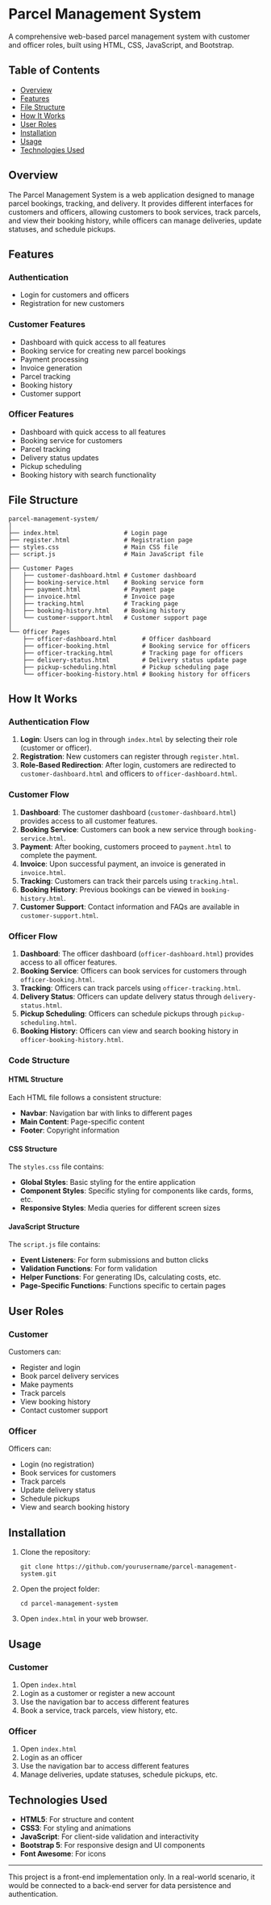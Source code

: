 # Parcel Management System

A comprehensive web-based parcel management system with customer and officer roles, built using HTML, CSS, JavaScript, and Bootstrap.

## Table of Contents

- [Overview](#overview)
- [Features](#features)
- [File Structure](#file-structure)
- [How It Works](#how-it-works)
- [User Roles](#user-roles)
- [Installation](#installation)
- [Usage](#usage)
- [Technologies Used](#technologies-used)

## Overview

The Parcel Management System is a web application designed to manage parcel bookings, tracking, and delivery. It provides different interfaces for customers and officers, allowing customers to book services, track parcels, and view their booking history, while officers can manage deliveries, update statuses, and schedule pickups.

## Features

### Authentication
- Login for customers and officers
- Registration for new customers

### Customer Features
- Dashboard with quick access to all features
- Booking service for creating new parcel bookings
- Payment processing
- Invoice generation
- Parcel tracking
- Booking history
- Customer support

### Officer Features
- Dashboard with quick access to all features
- Booking service for customers
- Parcel tracking
- Delivery status updates
- Pickup scheduling
- Booking history with search functionality

## File Structure

```
parcel-management-system/
│
├── index.html                  # Login page
├── register.html               # Registration page
├── styles.css                  # Main CSS file
├── script.js                   # Main JavaScript file
│
├── Customer Pages
│   ├── customer-dashboard.html # Customer dashboard
│   ├── booking-service.html    # Booking service form
│   ├── payment.html            # Payment page
│   ├── invoice.html            # Invoice page
│   ├── tracking.html           # Tracking page
│   ├── booking-history.html    # Booking history
│   └── customer-support.html   # Customer support page
│
└── Officer Pages
    ├── officer-dashboard.html       # Officer dashboard
    ├── officer-booking.html         # Booking service for officers
    ├── officer-tracking.html        # Tracking page for officers
    ├── delivery-status.html         # Delivery status update page
    ├── pickup-scheduling.html       # Pickup scheduling page
    └── officer-booking-history.html # Booking history for officers
```

## How It Works

### Authentication Flow

1. **Login**: Users can log in through `index.html` by selecting their role (customer or officer).
2. **Registration**: New customers can register through `register.html`.
3. **Role-Based Redirection**: After login, customers are redirected to `customer-dashboard.html` and officers to `officer-dashboard.html`.

### Customer Flow

1. **Dashboard**: The customer dashboard (`customer-dashboard.html`) provides access to all customer features.
2. **Booking Service**: Customers can book a new service through `booking-service.html`.
3. **Payment**: After booking, customers proceed to `payment.html` to complete the payment.
4. **Invoice**: Upon successful payment, an invoice is generated in `invoice.html`.
5. **Tracking**: Customers can track their parcels using `tracking.html`.
6. **Booking History**: Previous bookings can be viewed in `booking-history.html`.
7. **Customer Support**: Contact information and FAQs are available in `customer-support.html`.

### Officer Flow

1. **Dashboard**: The officer dashboard (`officer-dashboard.html`) provides access to all officer features.
2. **Booking Service**: Officers can book services for customers through `officer-booking.html`.
3. **Tracking**: Officers can track parcels using `officer-tracking.html`.
4. **Delivery Status**: Officers can update delivery status through `delivery-status.html`.
5. **Pickup Scheduling**: Officers can schedule pickups through `pickup-scheduling.html`.
6. **Booking History**: Officers can view and search booking history in `officer-booking-history.html`.

### Code Structure

#### HTML Structure

Each HTML file follows a consistent structure:
- **Navbar**: Navigation bar with links to different pages
- **Main Content**: Page-specific content
- **Footer**: Copyright information

#### CSS Structure

The `styles.css` file contains:
- **Global Styles**: Basic styling for the entire application
- **Component Styles**: Specific styling for components like cards, forms, etc.
- **Responsive Styles**: Media queries for different screen sizes

#### JavaScript Structure

The `script.js` file contains:
- **Event Listeners**: For form submissions and button clicks
- **Validation Functions**: For form validation
- **Helper Functions**: For generating IDs, calculating costs, etc.
- **Page-Specific Functions**: Functions specific to certain pages

## User Roles

### Customer

Customers can:
- Register and login
- Book parcel delivery services
- Make payments
- Track parcels
- View booking history
- Contact customer support

### Officer

Officers can:
- Login (no registration)
- Book services for customers
- Track parcels
- Update delivery status
- Schedule pickups
- View and search booking history

## Installation

1. Clone the repository:
   ```
   git clone https://github.com/yourusername/parcel-management-system.git
   ```

2. Open the project folder:
   ```
   cd parcel-management-system
   ```

3. Open `index.html` in your web browser.

## Usage

### Customer

1. Open `index.html`
2. Login as a customer or register a new account
3. Use the navigation bar to access different features
4. Book a service, track parcels, view history, etc.

### Officer

1. Open `index.html`
2. Login as an officer
3. Use the navigation bar to access different features
4. Manage deliveries, update statuses, schedule pickups, etc.

## Technologies Used

- **HTML5**: For structure and content
- **CSS3**: For styling and animations
- **JavaScript**: For client-side validation and interactivity
- **Bootstrap 5**: For responsive design and UI components
- **Font Awesome**: For icons

---

This project is a front-end implementation only. In a real-world scenario, it would be connected to a back-end server for data persistence and authentication.

